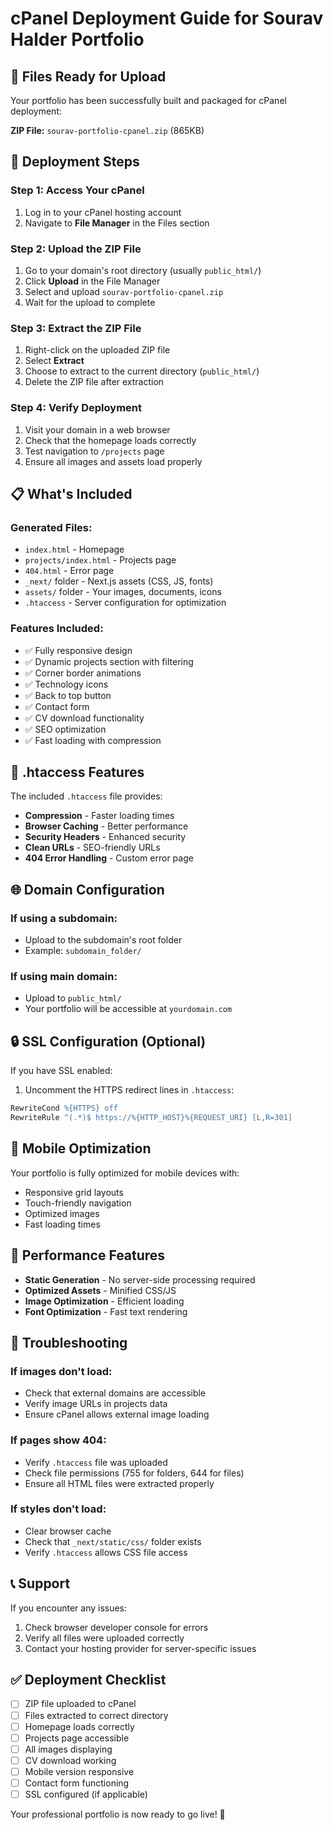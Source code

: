 # cPanel Deployment Guide for Sourav Halder Portfolio

## 📁 Files Ready for Upload

Your portfolio has been successfully built and packaged for cPanel deployment:

**ZIP File:** `sourav-portfolio-cpanel.zip` (865KB)

## 🚀 Deployment Steps

### Step 1: Access Your cPanel
1. Log in to your cPanel hosting account
2. Navigate to **File Manager** in the Files section

### Step 2: Upload the ZIP File
1. Go to your domain's root directory (usually `public_html/`)
2. Click **Upload** in the File Manager
3. Select and upload `sourav-portfolio-cpanel.zip`
4. Wait for the upload to complete

### Step 3: Extract the ZIP File
1. Right-click on the uploaded ZIP file
2. Select **Extract**
3. Choose to extract to the current directory (`public_html/`)
4. Delete the ZIP file after extraction

### Step 4: Verify Deployment
1. Visit your domain in a web browser
2. Check that the homepage loads correctly
3. Test navigation to `/projects` page
4. Ensure all images and assets load properly

## 📋 What's Included

### Generated Files:
- `index.html` - Homepage
- `projects/index.html` - Projects page
- `404.html` - Error page
- `_next/` folder - Next.js assets (CSS, JS, fonts)
- `assets/` folder - Your images, documents, icons
- `.htaccess` - Server configuration for optimization

### Features Included:
- ✅ Fully responsive design
- ✅ Dynamic projects section with filtering
- ✅ Corner border animations
- ✅ Technology icons
- ✅ Back to top button
- ✅ Contact form
- ✅ CV download functionality
- ✅ SEO optimization
- ✅ Fast loading with compression

## 🔧 .htaccess Features

The included `.htaccess` file provides:
- **Compression** - Faster loading times
- **Browser Caching** - Better performance
- **Security Headers** - Enhanced security
- **Clean URLs** - SEO-friendly URLs
- **404 Error Handling** - Custom error page

## 🌐 Domain Configuration

### If using a subdomain:
- Upload to the subdomain's root folder
- Example: `subdomain_folder/`

### If using main domain:
- Upload to `public_html/`
- Your portfolio will be accessible at `yourdomain.com`

## 🔒 SSL Configuration (Optional)

If you have SSL enabled:
1. Uncomment the HTTPS redirect lines in `.htaccess`:
```apache
RewriteCond %{HTTPS} off
RewriteRule ^(.*)$ https://%{HTTP_HOST}%{REQUEST_URI} [L,R=301]
```

## 📱 Mobile Optimization

Your portfolio is fully optimized for mobile devices with:
- Responsive grid layouts
- Touch-friendly navigation
- Optimized images
- Fast loading times

## 🎯 Performance Features

- **Static Generation** - No server-side processing required
- **Optimized Assets** - Minified CSS/JS
- **Image Optimization** - Efficient loading
- **Font Optimization** - Fast text rendering

## 🐛 Troubleshooting

### If images don't load:
- Check that external domains are accessible
- Verify image URLs in projects data
- Ensure cPanel allows external image loading

### If pages show 404:
- Verify `.htaccess` file was uploaded
- Check file permissions (755 for folders, 644 for files)
- Ensure all HTML files were extracted properly

### If styles don't load:
- Clear browser cache
- Check that `_next/static/css/` folder exists
- Verify `.htaccess` allows CSS file access

## 📞 Support

If you encounter any issues:
1. Check browser developer console for errors
2. Verify all files were uploaded correctly
3. Contact your hosting provider for server-specific issues

## ✅ Deployment Checklist

- [ ] ZIP file uploaded to cPanel
- [ ] Files extracted to correct directory
- [ ] Homepage loads correctly
- [ ] Projects page accessible
- [ ] All images displaying
- [ ] CV download working
- [ ] Mobile version responsive
- [ ] Contact form functioning
- [ ] SSL configured (if applicable)

Your professional portfolio is now ready to go live! 🚀 